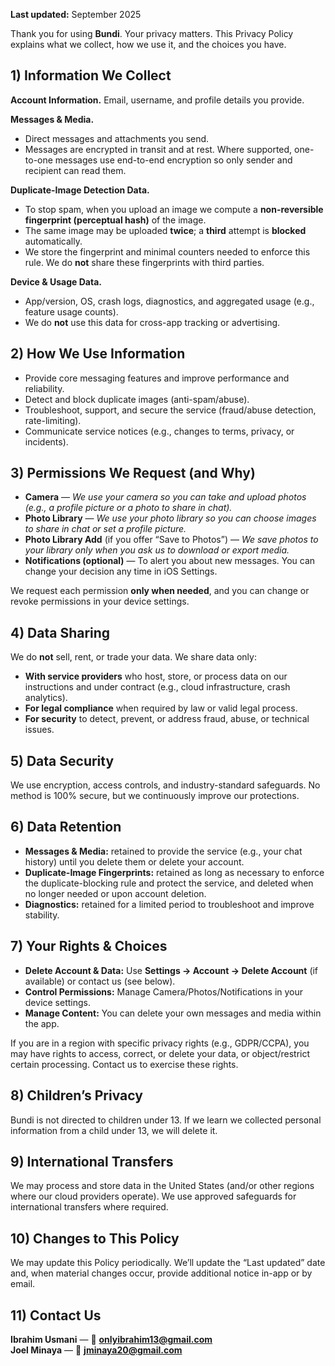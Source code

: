 **Last updated:** September 2025

Thank you for using **Bundi**. Your privacy matters. This Privacy Policy explains what we collect, how we use it, and the choices you have.

## 1) Information We Collect

**Account Information.** Email, username, and profile details you provide.

**Messages & Media.**  
- Direct messages and attachments you send.  
- Messages are encrypted in transit and at rest. Where supported, one-to-one messages use end-to-end encryption so only sender and recipient can read them.

**Duplicate-Image Detection Data.**  
- To stop spam, when you upload an image we compute a **non-reversible fingerprint (perceptual hash)** of the image.  
- The same image may be uploaded **twice**; a **third** attempt is **blocked** automatically.  
- We store the fingerprint and minimal counters needed to enforce this rule. We do **not** share these fingerprints with third parties.

**Device & Usage Data.**  
- App/version, OS, crash logs, diagnostics, and aggregated usage (e.g., feature usage counts).  
- We do **not** use this data for cross-app tracking or advertising.

## 2) How We Use Information

- Provide core messaging features and improve performance and reliability.  
- Detect and block duplicate images (anti-spam/abuse).  
- Troubleshoot, support, and secure the service (fraud/abuse detection, rate-limiting).  
- Communicate service notices (e.g., changes to terms, privacy, or incidents).

## 3) Permissions We Request (and Why)

- **Camera** — *We use your camera so you can take and upload photos (e.g., a profile picture or a photo to share in chat).*  
- **Photo Library** — *We use your photo library so you can choose images to share in chat or set a profile picture.*  
- **Photo Library Add** (if you offer “Save to Photos”) — *We save photos to your library only when you ask us to download or export media.*  
- **Notifications (optional)** — To alert you about new messages. You can change your decision any time in iOS Settings.

We request each permission **only when needed**, and you can change or revoke permissions in your device settings.

## 4) Data Sharing

We do **not** sell, rent, or trade your data. We share data only:  
- **With service providers** who host, store, or process data on our instructions and under contract (e.g., cloud infrastructure, crash analytics).  
- **For legal compliance** when required by law or valid legal process.  
- **For security** to detect, prevent, or address fraud, abuse, or technical issues.

## 5) Data Security

We use encryption, access controls, and industry-standard safeguards. No method is 100% secure, but we continuously improve our protections.

## 6) Data Retention

- **Messages & Media:** retained to provide the service (e.g., your chat history) until you delete them or delete your account.  
- **Duplicate-Image Fingerprints:** retained as long as necessary to enforce the duplicate-blocking rule and protect the service, and deleted when no longer needed or upon account deletion.  
- **Diagnostics:** retained for a limited period to troubleshoot and improve stability.

## 7) Your Rights & Choices

- **Delete Account & Data:** Use **Settings → Account → Delete Account** (if available) or contact us (see below).  
- **Control Permissions:** Manage Camera/Photos/Notifications in your device settings.  
- **Manage Content:** You can delete your own messages and media within the app.

If you are in a region with specific privacy rights (e.g., GDPR/CCPA), you may have rights to access, correct, or delete your data, or object/restrict certain processing. Contact us to exercise these rights.

## 8) Children’s Privacy

Bundi is not directed to children under 13. If we learn we collected personal information from a child under 13, we will delete it.

## 9) International Transfers

We may process and store data in the United States (and/or other regions where our cloud providers operate). We use approved safeguards for international transfers where required.

## 10) Changes to This Policy

We may update this Policy periodically. We’ll update the “Last updated” date and, when material changes occur, provide additional notice in-app or by email.

## 11) Contact Us

**Ibrahim Usmani** — 📩 **onlyibrahim13@gmail.com**  
**Joel Minaya** — 📩 **jminaya20@gmail.com**
